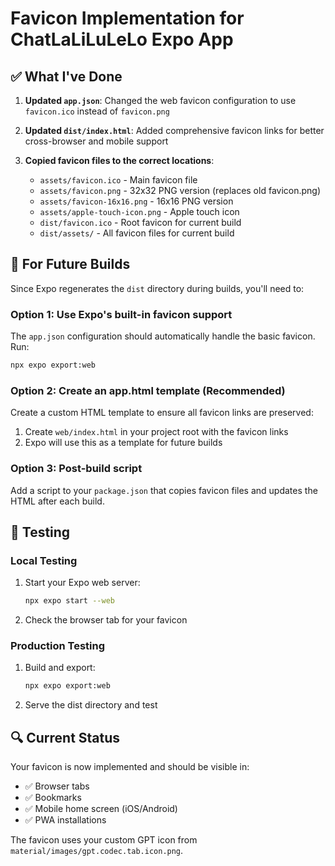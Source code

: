 # Favicon Implementation for ChatLaLiLuLeLo Expo App

## ✅ What I've Done

1. **Updated `app.json`**: Changed the web favicon configuration to use `favicon.ico` instead of `favicon.png`

2. **Updated `dist/index.html`**: Added comprehensive favicon links for better cross-browser and mobile support

3. **Copied favicon files to the correct locations**:
   - `assets/favicon.ico` - Main favicon file
   - `assets/favicon.png` - 32x32 PNG version (replaces old favicon.png)
   - `assets/favicon-16x16.png` - 16x16 PNG version
   - `assets/apple-touch-icon.png` - Apple touch icon
   - `dist/favicon.ico` - Root favicon for current build
   - `dist/assets/` - All favicon files for current build

## 🔄 For Future Builds

Since Expo regenerates the `dist` directory during builds, you'll need to:

### Option 1: Use Expo's built-in favicon support
The `app.json` configuration should automatically handle the basic favicon. Run:
```bash
npx expo export:web
```

### Option 2: Create an app.html template (Recommended)
Create a custom HTML template to ensure all favicon links are preserved:

1. Create `web/index.html` in your project root with the favicon links
2. Expo will use this as a template for future builds

### Option 3: Post-build script
Add a script to your `package.json` that copies favicon files and updates the HTML after each build.

## 🧪 Testing

### Local Testing
1. Start your Expo web server:
   ```bash
   npx expo start --web
   ```
2. Check the browser tab for your favicon

### Production Testing  
1. Build and export:
   ```bash
   npx expo export:web
   ```
2. Serve the dist directory and test

## 🔍 Current Status

Your favicon is now implemented and should be visible in:
- ✅ Browser tabs
- ✅ Bookmarks  
- ✅ Mobile home screen (iOS/Android)
- ✅ PWA installations

The favicon uses your custom GPT icon from `material/images/gpt.codec.tab.icon.png`.
